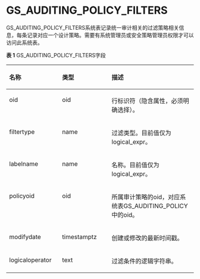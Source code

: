 # GS\_AUDITING\_POLICY\_FILTERS

GS\_AUDITING\_POLICY\_FILTERS系统表记录统一审计相关的过滤策略相关信息，每条记录对应一个设计策略。需要有系统管理员或安全策略管理员权限才可以访问此系统表。

**表 1**  GS\_AUDITING\_POLICY\_FILTERS字段

<a name="table845914245212"></a>
<table><thead align="left"><tr id="row15459154216524"><th class="cellrowborder" valign="top" width="28.24282428242824%" id="mcps1.2.4.1.1"><p id="p13460942125210"><a name="p13460942125210"></a><a name="p13460942125210"></a>名称</p>
</th>
<th class="cellrowborder" valign="top" width="26.38263826382638%" id="mcps1.2.4.1.2"><p id="p174601425522"><a name="p174601425522"></a><a name="p174601425522"></a>类型</p>
</th>
<th class="cellrowborder" valign="top" width="45.374537453745376%" id="mcps1.2.4.1.3"><p id="p10460114218529"><a name="p10460114218529"></a><a name="p10460114218529"></a>描述</p>
</th>
</tr>
</thead>
<tbody><tr id="row43581404142"><td class="cellrowborder" valign="top" width="28.24282428242824%" headers="mcps1.2.4.1.1 "><p id="p23581407147"><a name="p23581407147"></a><a name="p23581407147"></a>oid</p>
</td>
<td class="cellrowborder" valign="top" width="26.38263826382638%" headers="mcps1.2.4.1.2 "><p id="p53581040101412"><a name="p53581040101412"></a><a name="p53581040101412"></a>oid</p>
</td>
<td class="cellrowborder" valign="top" width="45.374537453745376%" headers="mcps1.2.4.1.3 "><p id="p43585408143"><a name="p43585408143"></a><a name="p43585408143"></a>行标识符（隐含属性，必须明确选择）。</p>
</td>
</tr>
<tr id="row1146094213529"><td class="cellrowborder" valign="top" width="28.24282428242824%" headers="mcps1.2.4.1.1 "><p id="p1236651611535"><a name="p1236651611535"></a><a name="p1236651611535"></a>filtertype</p>
</td>
<td class="cellrowborder" valign="top" width="26.38263826382638%" headers="mcps1.2.4.1.2 "><p id="p1187332611532"><a name="p1187332611532"></a><a name="p1187332611532"></a>name</p>
</td>
<td class="cellrowborder" valign="top" width="45.374537453745376%" headers="mcps1.2.4.1.3 "><p id="p6481690534"><a name="p6481690534"></a><a name="p6481690534"></a>过滤类型。目前值仅为logical_expr。</p>
</td>
</tr>
<tr id="row10460542185211"><td class="cellrowborder" valign="top" width="28.24282428242824%" headers="mcps1.2.4.1.1 "><p id="p163156504535"><a name="p163156504535"></a><a name="p163156504535"></a>labelname</p>
</td>
<td class="cellrowborder" valign="top" width="26.38263826382638%" headers="mcps1.2.4.1.2 "><p id="p10187125355311"><a name="p10187125355311"></a><a name="p10187125355311"></a>name</p>
</td>
<td class="cellrowborder" valign="top" width="45.374537453745376%" headers="mcps1.2.4.1.3 "><p id="p84761096534"><a name="p84761096534"></a><a name="p84761096534"></a>名称。目前值仅为logical_expr。</p>
</td>
</tr>
<tr id="row9460154275216"><td class="cellrowborder" valign="top" width="28.24282428242824%" headers="mcps1.2.4.1.1 "><p id="p10712105012310"><a name="p10712105012310"></a><a name="p10712105012310"></a>policyoid</p>
</td>
<td class="cellrowborder" valign="top" width="26.38263826382638%" headers="mcps1.2.4.1.2 "><p id="p3474109115313"><a name="p3474109115313"></a><a name="p3474109115313"></a>oid</p>
</td>
<td class="cellrowborder" valign="top" width="45.374537453745376%" headers="mcps1.2.4.1.3 "><p id="p136759531164"><a name="p136759531164"></a><a name="p136759531164"></a>所属审计策略的oid，对应系统表GS_AUDITING_POLICY中的oid。</p>
</td>
</tr>
<tr id="row12460842185215"><td class="cellrowborder" valign="top" width="28.24282428242824%" headers="mcps1.2.4.1.1 "><p id="p8829172305414"><a name="p8829172305414"></a><a name="p8829172305414"></a>modifydate</p>
</td>
<td class="cellrowborder" valign="top" width="26.38263826382638%" headers="mcps1.2.4.1.2 "><p id="p146919995319"><a name="p146919995319"></a><a name="p146919995319"></a>timestamptz</p>
</td>
<td class="cellrowborder" valign="top" width="45.374537453745376%" headers="mcps1.2.4.1.3 "><p id="p112181314549"><a name="p112181314549"></a><a name="p112181314549"></a>创建或修改的最新时间戳。</p>
</td>
</tr>
<tr id="row157017151550"><td class="cellrowborder" valign="top" width="28.24282428242824%" headers="mcps1.2.4.1.1 "><p id="p177015151759"><a name="p177015151759"></a><a name="p177015151759"></a>logicaloperator</p>
</td>
<td class="cellrowborder" valign="top" width="26.38263826382638%" headers="mcps1.2.4.1.2 "><p id="p12701315952"><a name="p12701315952"></a><a name="p12701315952"></a>text</p>
</td>
<td class="cellrowborder" valign="top" width="45.374537453745376%" headers="mcps1.2.4.1.3 "><p id="p10707151153"><a name="p10707151153"></a><a name="p10707151153"></a>过滤条件的逻辑字符串。</p>
</td>
</tr>
</tbody>
</table>


